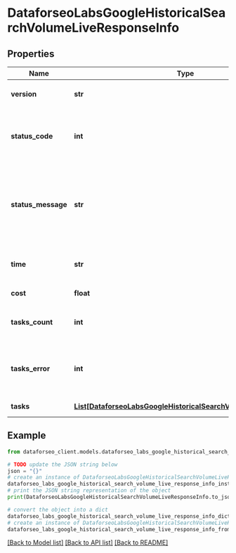 # DataforseoLabsGoogleHistoricalSearchVolumeLiveResponseInfo


## Properties

Name | Type | Description | Notes
------------ | ------------- | ------------- | -------------
**version** | **str** | the current version of the API | [optional] 
**status_code** | **int** | general status code you can find the full list of the response codes here | [optional] 
**status_message** | **str** | general informational message you can find the full list of general informational messages here | [optional] 
**time** | **str** | total execution time, seconds | [optional] 
**cost** | **float** | total tasks cost, USD | [optional] 
**tasks_count** | **int** | the number of tasks in the tasks array | [optional] 
**tasks_error** | **int** | the number of tasks in the tasks array returned with an error | [optional] 
**tasks** | [**List[DataforseoLabsGoogleHistoricalSearchVolumeLiveTaskInfo]**](DataforseoLabsGoogleHistoricalSearchVolumeLiveTaskInfo.md) | array of tasks | [optional] 

## Example

```python
from dataforseo_client.models.dataforseo_labs_google_historical_search_volume_live_response_info import DataforseoLabsGoogleHistoricalSearchVolumeLiveResponseInfo

# TODO update the JSON string below
json = "{}"
# create an instance of DataforseoLabsGoogleHistoricalSearchVolumeLiveResponseInfo from a JSON string
dataforseo_labs_google_historical_search_volume_live_response_info_instance = DataforseoLabsGoogleHistoricalSearchVolumeLiveResponseInfo.from_json(json)
# print the JSON string representation of the object
print(DataforseoLabsGoogleHistoricalSearchVolumeLiveResponseInfo.to_json())

# convert the object into a dict
dataforseo_labs_google_historical_search_volume_live_response_info_dict = dataforseo_labs_google_historical_search_volume_live_response_info_instance.to_dict()
# create an instance of DataforseoLabsGoogleHistoricalSearchVolumeLiveResponseInfo from a dict
dataforseo_labs_google_historical_search_volume_live_response_info_from_dict = DataforseoLabsGoogleHistoricalSearchVolumeLiveResponseInfo.from_dict(dataforseo_labs_google_historical_search_volume_live_response_info_dict)
```
[[Back to Model list]](../README.md#documentation-for-models) [[Back to API list]](../README.md#documentation-for-api-endpoints) [[Back to README]](../README.md)


